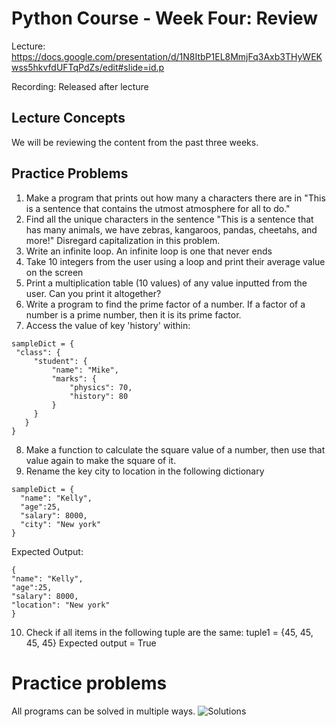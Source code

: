 # Python Course - Week Four: Review
Lecture: https://docs.google.com/presentation/d/1N8ItbP1EL8MmjFq3Axb3THyWEKwss5hkvfdUFTqPdZs/edit#slide=id.p

Recording: Released after lecture


## Lecture Concepts
We will be reviewing the content from the past three weeks.

## Practice Problems
1. Make a program that prints out how many a characters there are in "This is a sentence that contains the utmost atmosphere for all to do."
2. Find all the unique characters in the sentence "This is a sentence that has many animals, we have zebras, kangaroos, pandas, cheetahs, and more!" Disregard capitalization in this problem.
3.  Write an infinite loop. An infinite loop is one that never ends
4. Take 10 integers from the user using a loop and print their average value on the screen
5. Print a multiplication table (10 values) of any value inputted from the user. Can you print it altogether?
6. Write a program to find the prime factor of a number. If a factor of a number is a prime number, then it is its prime factor.
7. Access the value of key 'history' within:
```
sampleDict = {
 "class": {
     "student": {
         "name": "Mike",
         "marks": {
             "physics": 70,
             "history": 80
         }
     }
   }
}
```
8. Make a function to calculate the square value of a number, then use that value again to make the square of it.
9. Rename the key city to location in the following dictionary
```
sampleDict = {
  "name": "Kelly",
  "age":25,
  "salary": 8000,
  "city": "New york"
}
```
Expected Output:
```
{
"name": "Kelly",
"age":25,
"salary": 8000,
"location": "New york"
}
```
10. Check if all items in the following tuple are the same: tuple1 = {45, 45, 45, 45}
Expected output = True

# Practice problems


All programs can be solved in multiple ways. ![Solutions](https://github.com/ktptran/pcm_functions/blob/master/python_workshops/intro_python/Workshop%204%20-%20Review/Solutions%20to%20Practice%20Problems.ipynb)
